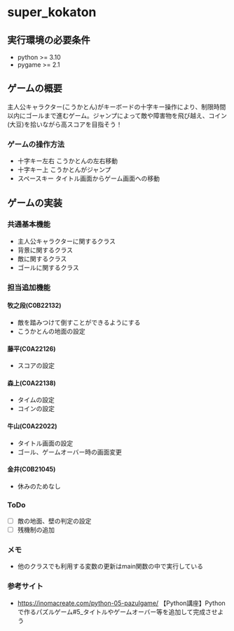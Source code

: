 # super_kokaton
## 実行環境の必要条件
* python >= 3.10
* pygame >= 2.1
## ゲームの概要
主人公キャラクター(こうかとん)がキーボードの十字キー操作により、制限時間以内にゴールまで進むゲーム。ジャンプによって敵や障害物を飛び越え、コイン(大豆)を拾いながら高スコアを目指そう！
### ゲームの操作方法
* 十字キー左右 こうかとんの左右移動
* 十字キー上 こうかとんがジャンプ
* スペースキー タイトル画面からゲーム画面への移動
## ゲームの実装
### 共通基本機能
* 主人公キャラクターに関するクラス
* 背景に関するクラス
* 敵に関するクラス
* ゴールに関するクラス
### 担当追加機能
#### 牧之段(C0B22132)
* 敵を踏みつけて倒すことができるようにする
* こうかとんの地面の設定
#### 藤平(C0A22126)
* スコアの設定
#### 森上(C0A22138)
* タイムの設定
* コインの設定
#### 牛山(C0A22022)
* タイトル画面の設定
* ゴール、ゲームオーバー時の画面変更
#### 金井(C0B21045)
* 休みのためなし
### ToDo
- [ ] 敵の地面、壁の判定の設定
- [ ] 残機制の追加
### メモ
* 他のクラスでも利用する変数の更新はmain関数の中で実行している
### 参考サイト
* https://inomacreate.com/python-05-pazulgame/ 【Python講座】Pythonで作るパズルゲーム#5_タイトルやゲームオーバー等を追加して完成させよう
